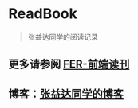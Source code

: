 # ReadBook
> 张益达同学的阅读记录
## 更多请参阅 [FER-前端读刊](https://juejin.im/post/5aa229ee51882577b45e9a04)
## 博客：[张益达同学的博客](blog.extrastu.xin)
